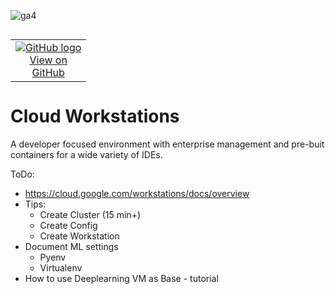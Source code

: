 ![ga4](https://www.google-analytics.com/collect?v=2&tid=G-6VDTYWLKX6&cid=1&en=page_view&sid=1&dl=statmike%2Fvertex-ai-mlops%2FIDE&dt=cloud_workstations.md)
<!--- header table --->
<table align="left">     
  <td style="text-align: center">
    <a href="https://github.com/statmike/vertex-ai-mlops/blob/main/IDE%2Fcloud_workstations.md">
      <img src="https://cloud.google.com/ml-engine/images/github-logo-32px.png" alt="GitHub logo">
      <br>View on<br>GitHub
    </a>
  </td>
</table><br/><br/><br/><br/>

---
# Cloud Workstations

A developer focused environment with enterprise management and pre-buit containers for a wide variety of IDEs.

ToDo:
- https://cloud.google.com/workstations/docs/overview
- Tips:
    - Create Cluster (15 min+)
    - Create Config
    - Create Workstation
- Document ML settings
    - Pyenv
    - Virtualenv
- How to use Deeplearning VM as Base - tutorial

